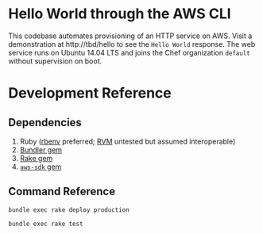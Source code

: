 # Hello World through the AWS CLI

This codebase automates provisioning of an HTTP service on AWS. Visit a demonstration at http://tbd/hello to see the `Hello World` response. The web service runs on Ubuntu 14.04 LTS and joins the Chef organization `default` without supervision on boot.

# Development Reference

## Dependencies

1. Ruby ([rbenv](https://github.com/rbenv/rbenv) preferred; [RVM](https://rvm.io/) untested but assumed interoperable)
2. [Bundler gem](http://bundler.io/)
3. [Rake gem](https://github.com/ruby/rake)
4. [`aws-sdk` gem](https://aws.amazon.com/sdk-for-ruby/)

## Command Reference

`bundle exec rake deploy production`

`bundle exec rake test`
